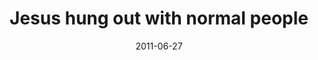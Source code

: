 ---
layout: media
category: media
series: "Jesus: The Greatest Show on Earth"
title: "Jesus hung out with normal people"
date: 2011-06-27
description: "Brian Tome talks about how Jesus went out of his way to hang out with normal people."
video: "https://s3.amazonaws.com/crossroadsvideomessages/greatestshow02.mp4"
video-poster: "https://www.crossroads.net/uploadedfiles/greatestshow02_still.jpg"
---